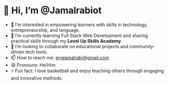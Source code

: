 
# 👋 Hi, I’m @Jamalrabiot
- 👀 I’m interested in empowering learners with skills in technology, entrepreneurship, and language.
- 🌱 I’m currently learning Full Stack Web Development and sharing practical skills through my **Level Up Skills Academy**.
- 💞️ I’m looking to collaborate on educational projects and community-driven tech tools.
- 📫 How to reach me: engjamalrabi@gmail.com
- 😄 Pronouns: He/Him
- ⚡ Fun fact: I love basketball and enjoy teaching others through engaging and innovative methods.
